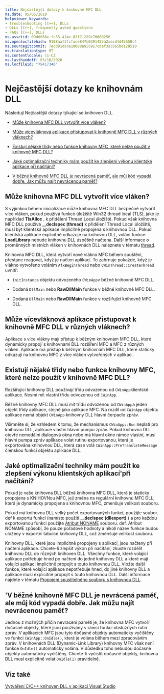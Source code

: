 ```yaml
---
title: Nejčastější dotazy k knihovně MFC DLL
ms.date: 05/06/2019
helpviewer_keywords:
- troubleshooting [C++], DLLs
- DLLs [C++], frequently asked questions
- FAQs [C++], DLLs
ms.assetid: 09dd068e-fc33-414e-82f7-289c70680256
ms.openlocfilehash: 9108aaf3fcface847b0391455a2aecd4d45658c4
ms.sourcegitcommit: 7ecd91d8ce18088a956917cdaf3a3565bd128510
ms.translationtype: MT
ms.contentlocale: cs-CZ
ms.lasthandoff: 03/16/2020
ms.locfileid: "79417346"
---
```

# <a name="dll-frequently-asked-questions"></a>Nejčastější dotazy ke knihovnám DLL

Následují Nejčastější dotazy týkající se knihoven DLL.

- [Může knihovna MFC DLL vytvořit více vláken?](#mfc_multithreaded_1)

- [Může vícevláknová aplikace přistupovat k knihovně MFC DLL v různých vláknech?](#mfc_multithreaded_2)

- [Existují nějaké třídy nebo funkce knihovny MFC, které nelze použít v knihovně MFC DLL?](#mfc_prohibited_classes)

- [Jaké optimalizační techniky mám použít ke zlepšení výkonu klientské aplikace při načítání?](#mfc_optimization)

- [V běžné knihovně MFC DLL je nevrácená paměť, ale můj kód vypadá dobře. Jak můžu najít nevrácenou paměť?](#memory_leak)

## <a name="mfc_multithreaded_1"></a>Může knihovna MFC DLL vytvořit více vláken?

S výjimkou během inicializace může knihovna MFC DLL bezpečně vytvořit více vláken, pokud používá funkce úložiště Win32 thread local (TLS), jako je například **TlsAlloc** , k přidělení Thread Local úložiště. Pokud však knihovna MFC DLL používá **__declspec (thread)** k přidělení Thread Local úložiště, musí být klientská aplikace implicitně propojena s knihovnou DLL. Pokud klientská aplikace explicitně odkazuje na knihovnu DLL, volání funkce **LoadLibrary** nebude knihovnu DLL úspěšně načtena. Další informace o proměnných místních vláken v knihovnách DLL naleznete v tématu [thread](../cpp/thread.md).

Knihovna MFC DLL, která vytvoří nové vlákno MFC během spuštění, přestane reagovat, když je načten aplikací. To zahrnuje pokaždé, když je vlákno vytvořeno voláním `AfxBeginThread` nebo `CWinThread::CreateThread` uvnitř:

- `InitInstance` objektu odvozeného `CWinApp`v běžné knihovně MFC DLL.

- Dodaná `DllMain` nebo **RawDllMain** funkce v běžné knihovně MFC DLL.

- Dodaná `DllMain` nebo **RawDllMain** funkce v rozšiřující knihovně MFC DLL.

## <a name="mfc_multithreaded_2"></a>Může vícevláknová aplikace přistupovat k knihovně MFC DLL v různých vláknech?

Aplikace s více vlákny mají přístup k běžným knihovnám MFC DLL, které dynamicky propojí s knihovnami DLL rozšíření MFC a MFC z různých vláken. Aplikace má přístup k běžným knihovnám MFC DLL, které staticky odkazují na knihovnu MFC z více vláken vytvořených v aplikaci.

## <a name="mfc_prohibited_classes"></a>Existují nějaké třídy nebo funkce knihovny MFC, které nelze použít v knihovně MFC DLL?

Rozšiřující knihovny DLL používají třídu odvozenou od `CWinApp`klientské aplikace. Nesmí mít vlastní třídu odvozenou od `CWinApp`.

Běžné knihovny MFC DLL musí mít třídu odvozenou od `CWinApp`a jeden objekt třídy aplikace, stejně jako aplikace MFC. Na rozdíl od `CWinApp` objektu aplikace nemá objekt `CWinApp` knihovny DLL hlavní čerpadlo zpráv.

Všimněte si, že vzhledem k tomu, že mechanismus `CWinApp::Run` neplatí pro knihovnu DLL, aplikace vlastní hlavní pumpu zpráv. Pokud knihovna DLL otevře nemodální dialogová okna nebo má hlavní okno rámce vlastní, musí hlavní pumpa zpráv aplikace volat rutinu exportovanou, která je exportována knihovnou DLL, která zase volá `CWinApp::PreTranslateMessage` členskou funkci objektu aplikace DLL.

## <a name="mfc_optimization"></a>Jaké optimalizační techniky mám použít ke zlepšení výkonu klientských aplikací&#39;při načítání?

Pokud je vaše knihovna DLL běžná knihovna MFC DLL, která je staticky propojena s KNIHOVNou MFC, její změna na regulární knihovnu MFC DLL, která je dynamicky propojena s knihovnou MFC, zmenšuje velikost souboru.

Pokud má knihovna DLL velký počet exportovaných funkcí, použijte soubor. def k exportu funkcí (namísto použití **__declspec (dllexport)** ) a pro každou exportovanou funkci použijte [Atribut NONAME](exporting-functions-from-a-dll-by-ordinal-rather-than-by-name.md) souboru. def. Atribut NONAME způsobí, že pouze pořadové hodnoty a nikoli název funkce budou uloženy v exportní tabulce knihovny DLL, což zmenšuje velikost souboru.

Knihovny DLL, které jsou implicitně propojeny s aplikací, jsou načteny při načtení aplikace. Chcete-li zlepšit výkon při načítání, zkuste rozdělit knihovnu DLL do různých knihoven DLL. Všechny funkce, které volající aplikace potřebuje hned po načtení do jedné knihovny DLL a které mají volající aplikaci implicitně propojit s touto knihovnou DLL. Vložte další funkce, které volající aplikace nepotřebuje hned, do jiné knihovny DLL a aplikace musí explicitně propojit s touto knihovnou DLL. Další informace najdete v tématu [Propojení spustitelného souboru s knihovnou DLL](linking-an-executable-to-a-dll.md#determining-which-linking-method-to-use).

## <a name="memory_leak"></a>&#39;V běžné knihovně MFC DLL je nevrácená paměť, ale můj kód vypadá dobře. Jak můžu najít nevrácenou paměť?

Jednou z možných příčin nevracení paměti je, že knihovna MFC vytvoří dočasné objekty, které jsou používány v rámci funkcí obslužných rutin zpráv. V aplikacích MFC jsou tyto dočasné objekty automaticky vyčištěny ve funkci `CWinApp::OnIdle()`, která je volána během mezi zpracováním zpráv. V knihovnách DLL (Dynamic-Link Library) knihovny MFC však není funkce `OnIdle()` automaticky volána. V důsledku toho nebudou dočasné objekty automaticky vyčištěny. Chcete-li vyčistit dočasné objekty, knihovna DLL musí explicitně volat `OnIdle(1)` pravidelně.

## <a name="see-also"></a>Viz také

[Vytváření C/C++ knihoven DLL v aplikaci Visual Studio](dlls-in-visual-cpp.md)
